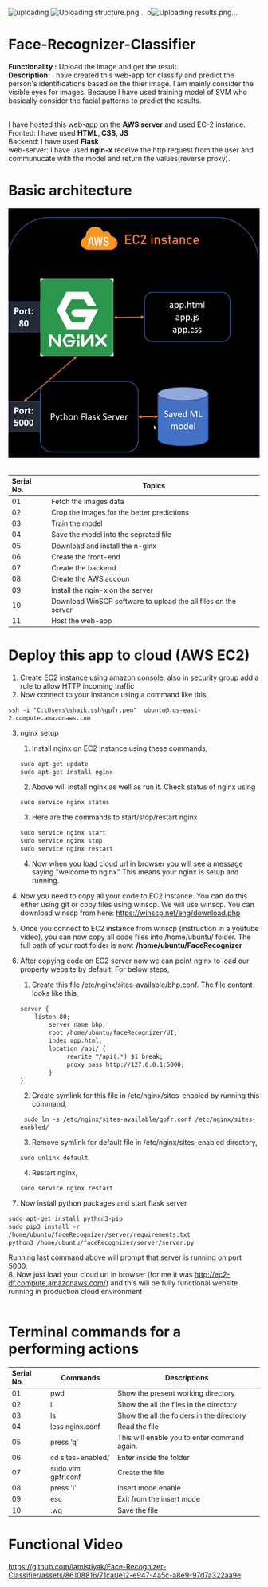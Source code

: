 ![uploading](https://github.com/iamistiyak/Face-Recognizer-Classifier/assets/86108816/3e7641f2-3998-4c4a-ad76-a2d55c9458a7)
![Uploading structure.png…]()
o![Uploading results.png…]()
# Face-Recognizer-Classifier
**Functionality :** Upload the image and get the result.<br>
**Description:** I have created this web-app for classify and predict the person's identifications based on the thier image. I am mainly consider the visible eyes for images.
Because I have used training model of SVM who basically consider the facial patterns to predict the results.<br><br>

I have hosted this web-app on the **AWS server** and used EC-2 instance.<br>
Fronted: I have used **HTML, CSS, JS**<br>
Backend: I have used **Flask**<br>
web-server: I have used **ngin-x** receive the http request from the user and communucate with the model and return the values(reverse proxy).

# Basic architecture
<img src="https://github.com/iamistiyak/Face-Recognizer-Classifier/blob/main/outputs/structure.png" width="700" height="500"> <br><br>

| Serial No. | Topics | 
| :--- | --- |
| 01 | Fetch the images data |
| 02 | Crop the images for the better predictions |
| 03 | Train the model |
| 04 | Save the model into the seprated file |
| 05 | Download and install the n-ginx |
| 06 | Create the front-end |
| 07 | Create the backend |
| 08 | Create the AWS accoun |
| 09 | Install the ngin-x on the server |
| 10 | Download WinSCP software to upload the all files on the server |
| 11 | Host the web-app |<br><br><br><br>

# Deploy this app to cloud (AWS EC2)

1. Create EC2 instance using amazon console, also in security group add a rule to allow HTTP incoming traffic
2. Now connect to your instance using a command like this,
```
ssh -i "C:\Users\shaik.ssh\gpfr.pem"  ubuntu@.us-east-2.compute.amazonaws.com
```
3. nginx setup
   1. Install nginx on EC2 instance using these commands,
   ```
   sudo apt-get update
   sudo apt-get install nginx
   ```
   2. Above will install nginx as well as run it. Check status of nginx using
   ```
   sudo service nginx status
   ```
   3. Here are the commands to start/stop/restart nginx
   ```
   sudo service nginx start
   sudo service nginx stop
   sudo service nginx restart
   ```
   4. Now when you load cloud url in browser you will see a message saying "welcome to nginx" This means your nginx is setup and running.<br>
4. Now you need to copy all your code to EC2 instance. You can do this either using git or copy files using winscp. We will use winscp. You can download winscp from here: https://winscp.net/eng/download.php<br>
5. Once you connect to EC2 instance from winscp (instruction in a youtube video), you can now copy all code files into /home/ubuntu/ folder. The full path of your root folder is now: **/home/ubuntu/FaceRecognizer**
6.  After copying code on EC2 server now we can point nginx to load our property website by default. For below steps,
    1. Create this file /etc/nginx/sites-available/bhp.conf. The file content looks like this,
    ```
    server {
	    listen 80;
            server_name bhp;
            root /home/ubuntu/faceRecognizer/UI;
            index app.html;
            location /api/ {
                 rewrite ^/api(.*) $1 break;
                 proxy_pass http://127.0.0.1:5000;
            }
    }
    ```
    
    2. Create symlink for this file in /etc/nginx/sites-enabled by running this command,
       
    ```
     sudo ln -s /etc/nginx/sites-available/gpfr.conf /etc/nginx/sites-enabled/
    ```
    
    3. Remove symlink for default file in /etc/nginx/sites-enabled directory,
    ```
    sudo unlink default
    ```
    4. Restart nginx,
    ```
    sudo service nginx restart
    ```
7. Now install python packages and start flask server
```
sudo apt-get install python3-pip
sudo pip3 install -r /home/ubuntu/faceRecognizer/server/requirements.txt
python3 /home/ubuntu/faceRecognizer/server/server.py
```
Running last command above will prompt that server is running on port 5000.<br>
8. Now just load your cloud url in browser (for me it was http://ec2-df.compute.amazonaws.com/) and this will be fully functional website running in production cloud environment<br><br>


# Terminal commands for a performing actions

| Serial No. | Commands | Descriptions|
| :--- | --- | --- |
| 01 | pwd | Show the present working directory| 
| 02 | ll  | Show the all the files in the directory| 
| 03 | ls | Show the all the folders in the directory | 
| 04 | less nginx.conf | Read the file| 
| 05 | press ‘q’ | This will enable you to enter command again.| 
| 06 | cd sites-enabled/ | Enter inside the folder | 
| 07 | sudo vim gpfr.conf  | Create the file | 
| 08 | press  'i' | Insert mode enable | 
| 09 |  esc | Exit from the insert mode | 
| 10 | :wq  | Save the file|<br><br><br><br>

# Functional Video





https://github.com/iamistiyak/Face-Recognizer-Classifier/assets/86108816/71ca0e12-e947-4a5c-a8e9-97d7a322aa9e

